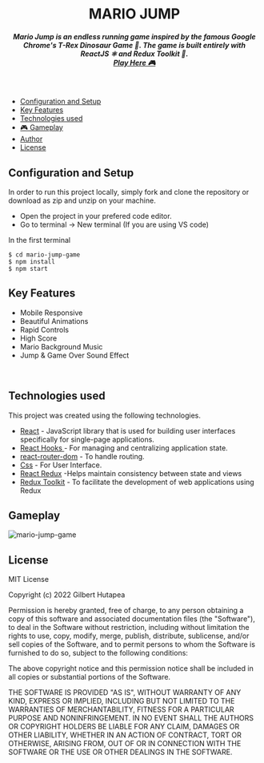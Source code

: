 <H1 align ="center" > MARIO JUMP  </h1>
<h5  align ="center"> 
Mario Jump is an endless running game inspired by the famous Google Chrome's T-Rex Dinosaur Game 🦖.  
The game is built entirely with ReactJS ⚛ and Redux Toolkit 🔧.  <br/>
<a href="https://mariojumpp.vercel.app/">Play Here 🎮</a> </h5>
<br/>

  * [Configuration and Setup](#configuration-and-setup)
  * [Key Features](#key-features)
  * [Technologies used](#technologies-used)
  * [🎮 Gameplay ](#gameplay )
  * [Author](#author)
  * [License](#license)

## Configuration and Setup

In order to run this project locally, simply fork and clone the repository or download as zip and unzip on your machine.

- Open the project in your prefered code editor.
- Go to terminal -> New terminal (If you are using VS code)

In the first terminal

```
$ cd mario-jump-game
$ npm install 
$ npm start

```
##  Key Features

- Mobile Responsive 
- Beautiful Animations 
- Rapid Controls
- High Score
- Mario Background Music
- Jump & Game Over Sound Effect

<br/>

##  Technologies used

This project was created using the following technologies.

- [React](https://www.npmjs.com/package/react) - JavaScript library that is used for building user interfaces specifically for single-page applications.
- [React Hooks  ](https://reactjs.org/docs/hooks-intro.html) - For managing and centralizing application state.
- [react-router-dom](https://www.npmjs.com/package/react-router-dom) - To handle routing.
- [Css](https://developer.mozilla.org/en-US/docs/Web/CSS) - For User Interface.
- [React Redux](https://react-redux.js.org/) -Helps maintain consistency between state and views
- [Redux Toolkit](https://redux-toolkit.js.org/) - To facilitate the development of web applications using Redux
 
 ##  Gameplay 

![mario-jump-game](https://user-images.githubusercontent.com/111676859/235500789-7561dfe0-642b-41b2-bb6a-8274c158c0fc.gif)


## License

MIT License

Copyright (c) 2022 Gilbert Hutapea

Permission is hereby granted, free of charge, to any person obtaining a copy
of this software and associated documentation files (the "Software"), to deal
in the Software without restriction, including without limitation the rights
to use, copy, modify, merge, publish, distribute, sublicense, and/or sell
copies of the Software, and to permit persons to whom the Software is
furnished to do so, subject to the following conditions:

The above copyright notice and this permission notice shall be included in all
copies or substantial portions of the Software.

THE SOFTWARE IS PROVIDED "AS IS", WITHOUT WARRANTY OF ANY KIND, EXPRESS OR
IMPLIED, INCLUDING BUT NOT LIMITED TO THE WARRANTIES OF MERCHANTABILITY,
FITNESS FOR A PARTICULAR PURPOSE AND NONINFRINGEMENT. IN NO EVENT SHALL THE
AUTHORS OR COPYRIGHT HOLDERS BE LIABLE FOR ANY CLAIM, DAMAGES OR OTHER
LIABILITY, WHETHER IN AN ACTION OF CONTRACT, TORT OR OTHERWISE, ARISING FROM,
OUT OF OR IN CONNECTION WITH THE SOFTWARE OR THE USE OR OTHER DEALINGS IN THE
SOFTWARE.